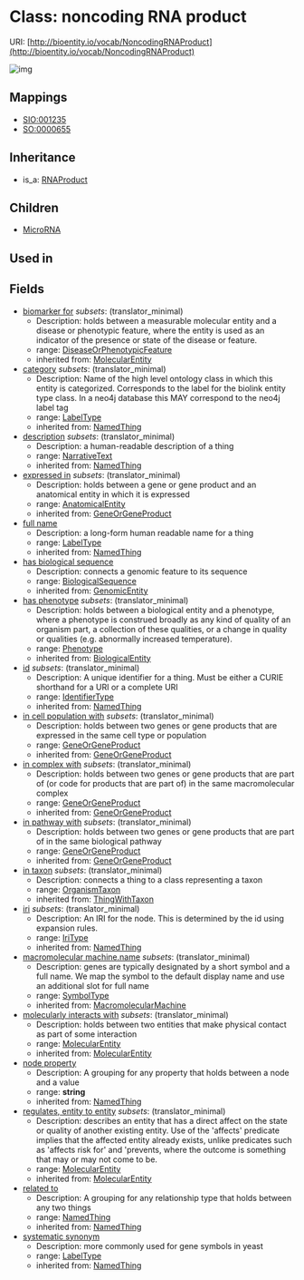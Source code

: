 # Class: noncoding RNA product




URI: [http://bioentity.io/vocab/NoncodingRNAProduct](http://bioentity.io/vocab/NoncodingRNAProduct)

![img](http://yuml.me/diagram/nofunky;dir:TB/class/\[NoncodingRNAProduct|id(i):identifier_type%20%3F;category(i):label_type%20%3F;node_property(i):string%20%3F;iri(i):iri_type%20%3F;full_name(i):label_type%20%3F;description(i):narrative_text%20%3F;systematic_synonym(i):label_type%20%3F;has_phenotype(i):phenotype%20%3F;has_biological_sequence(i):biological_sequence%20%3F;name(i):symbol_type%20%3F]-%20expressed%20in(i)%20%3F>\[AnatomicalEntity],%20\[NoncodingRNAProduct]-%20in%20cell%20population%20with(i)%20%3F>\[GeneOrGeneProduct],%20\[NoncodingRNAProduct]-%20in%20complex%20with(i)%20%3F>\[GeneOrGeneProduct],%20\[NoncodingRNAProduct]-%20in%20pathway%20with(i)%20%3F>\[GeneOrGeneProduct],%20\[NoncodingRNAProduct]-%20biomarker%20for(i)%20%3F>\[DiseaseOrPhenotypicFeature],%20\[NoncodingRNAProduct]-%20regulates,%20entity%20to%20entity(i)%20%3F>\[MolecularEntity],%20\[NoncodingRNAProduct]-%20molecularly%20interacts%20with(i)%20%3F>\[MolecularEntity],%20\[NoncodingRNAProduct]-%20in%20taxon(i)%20%3F>\[OrganismTaxon],%20\[NoncodingRNAProduct]-%20related%20to(i)%20%3F>\[NamedThing],%20\[NoncodingRNAProduct]^-\[MicroRNA],%20\[RNAProduct]^-\[NoncodingRNAProduct])
## Mappings

 * [SIO:001235](http://semanticscience.org/resource/SIO_001235)
 * [SO:0000655](http://purl.obolibrary.org/obo/SO_0000655)
## Inheritance

 *  is_a: [RNAProduct](RNAProduct.md)
## Children

 * [MicroRNA](MicroRNA.md)
## Used in

## Fields

 * [biomarker for](biomarker_for.md) *subsets*: (translator_minimal)
    * Description: holds between a measurable molecular entity and a disease or phenotypic feature, where the entity is used as an indicator of the presence or state of the disease or feature.
    * range: [DiseaseOrPhenotypicFeature](DiseaseOrPhenotypicFeature.md)
    * inherited from: [MolecularEntity](MolecularEntity.md)
 * [category](category.md) *subsets*: (translator_minimal)
    * Description: Name of the high level ontology class in which this entity is categorized. Corresponds to the label for the biolink entity type class. In a neo4j database this MAY correspond to the neo4j label tag
    * range: [LabelType](LabelType.md)
    * inherited from: [NamedThing](NamedThing.md)
 * [description](description.md) *subsets*: (translator_minimal)
    * Description: a human-readable description of a thing
    * range: [NarrativeText](NarrativeText.md)
    * inherited from: [NamedThing](NamedThing.md)
 * [expressed in](expressed_in.md) *subsets*: (translator_minimal)
    * Description: holds between a gene or gene product and an anatomical entity in which it is expressed
    * range: [AnatomicalEntity](AnatomicalEntity.md)
    * inherited from: [GeneOrGeneProduct](GeneOrGeneProduct.md)
 * [full name](full_name.md)
    * Description: a long-form human readable name for a thing
    * range: [LabelType](LabelType.md)
    * inherited from: [NamedThing](NamedThing.md)
 * [has biological sequence](has_biological_sequence.md)
    * Description: connects a genomic feature to its sequence
    * range: [BiologicalSequence](BiologicalSequence.md)
    * inherited from: [GenomicEntity](GenomicEntity.md)
 * [has phenotype](has_phenotype.md) *subsets*: (translator_minimal)
    * Description: holds between a biological entity and a phenotype, where a phenotype is construed broadly as any kind of quality of an organism part, a collection of these qualities, or a change in quality or qualities (e.g. abnormally increased temperature). 
    * range: [Phenotype](Phenotype.md)
    * inherited from: [BiologicalEntity](BiologicalEntity.md)
 * [id](id.md) *subsets*: (translator_minimal)
    * Description: A unique identifier for a thing. Must be either a CURIE shorthand for a URI or a complete URI
    * range: [IdentifierType](IdentifierType.md)
    * inherited from: [NamedThing](NamedThing.md)
 * [in cell population with](in_cell_population_with.md) *subsets*: (translator_minimal)
    * Description: holds between two genes or gene products that are expressed in the same cell type or population 
    * range: [GeneOrGeneProduct](GeneOrGeneProduct.md)
    * inherited from: [GeneOrGeneProduct](GeneOrGeneProduct.md)
 * [in complex with](in_complex_with.md) *subsets*: (translator_minimal)
    * Description: holds between two genes or gene products that are part of (or code for products that are part of) in the same macromolecular complex
    * range: [GeneOrGeneProduct](GeneOrGeneProduct.md)
    * inherited from: [GeneOrGeneProduct](GeneOrGeneProduct.md)
 * [in pathway with](in_pathway_with.md) *subsets*: (translator_minimal)
    * Description: holds between two genes or gene products that are part of in the same biological pathway
    * range: [GeneOrGeneProduct](GeneOrGeneProduct.md)
    * inherited from: [GeneOrGeneProduct](GeneOrGeneProduct.md)
 * [in taxon](in_taxon.md) *subsets*: (translator_minimal)
    * Description: connects a thing to a class representing a taxon
    * range: [OrganismTaxon](OrganismTaxon.md)
    * inherited from: [ThingWithTaxon](ThingWithTaxon.md)
 * [iri](iri.md) *subsets*: (translator_minimal)
    * Description: An IRI for the node. This is determined by the id using expansion rules.
    * range: [IriType](IriType.md)
    * inherited from: [NamedThing](NamedThing.md)
 * [macromolecular machine.name](macromolecular_machine_name.md) *subsets*: (translator_minimal)
    * Description: genes are typically designated by a short symbol and a full name. We map the symbol to the default display name and use an additional slot for full name
    * range: [SymbolType](SymbolType.md)
    * inherited from: [MacromolecularMachine](MacromolecularMachine.md)
 * [molecularly interacts with](molecularly_interacts_with.md) *subsets*: (translator_minimal)
    * Description: holds between two entities that make physical contact as part of some interaction
    * range: [MolecularEntity](MolecularEntity.md)
    * inherited from: [MolecularEntity](MolecularEntity.md)
 * [node property](node_property.md)
    * Description: A grouping for any property that holds between a node and a value
    * range: **string**
    * inherited from: [NamedThing](NamedThing.md)
 * [regulates, entity to entity](regulates_entity_to_entity.md) *subsets*: (translator_minimal)
    * Description: describes an entity that has a direct affect on the state or quality of another existing entity. Use of the 'affects' predicate implies that the affected entity already exists, unlike predicates such as 'affects risk for' and 'prevents, where the outcome is something that may or may not come to be.
    * range: [MolecularEntity](MolecularEntity.md)
    * inherited from: [MolecularEntity](MolecularEntity.md)
 * [related to](related_to.md)
    * Description: A grouping for any relationship type that holds between any two things
    * range: [NamedThing](NamedThing.md)
    * inherited from: [NamedThing](NamedThing.md)
 * [systematic synonym](systematic_synonym.md)
    * Description: more commonly used for gene symbols in yeast
    * range: [LabelType](LabelType.md)
    * inherited from: [NamedThing](NamedThing.md)

